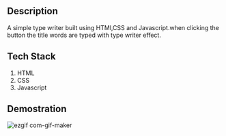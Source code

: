 ## Description
A simple type writer built using HTMl,CSS and Javascript.when clicking the button the title words are typed with type writer effect.

## Tech Stack
1. HTML
2. CSS
3. Javascript

## Demostration

![ezgif com-gif-maker](https://user-images.githubusercontent.com/52378608/165838577-7d37b8d8-23e1-4514-af19-ee1efe1831c4.gif)

